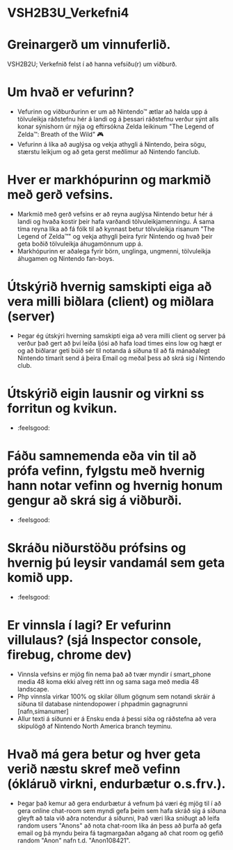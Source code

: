 # VSH2B3U_Verkefni4
# Greinargerð um vinnuferlið.
VSH2B2U; Verkefnið felst í að hanna vefsíðu(r) um viðburð.

# Um hvað er vefurinn?
* Vefurinn og viðburðurinn er um að Nintendo™ ætlar að halda upp á tölvuleikja ráðstefnu hér á landi og á þessari ráðstefnu verður sýnt alls konar sýnishorn úr nýja og eftirsókna Zelda leikinum "The Legend of Zelda™: Breath of the Wild" :video_game:
* Vefurinn á líka að auglýsa og vekja athygli á Nintendo, þeira sögu, stærstu leikjum og að geta gerst meðlimur að Nintendo fanclub.

# Hver er markhópurinn og markmið með gerð vefsins.
* Markmið með gerð vefsins er að reyna auglýsa Nintendo betur hér á landi og hvaða kostir þeir hafa varðandi tölvuleikjamenningu. Á sama tíma reyna líka að fá fólk til að kynnast betur tölvuleikja risanum "The Legend of Zelda™" og vekja athygli þeira fyrir Nintendo og hvað þeir geta boðið tölvuleikja áhugamönnum upp á.
* Markhópurinn er aðalega fyrir börn, unglinga, ungmenni, tölvuleikja áhugamen og Nintendo fan-boys.

# Útskýrið hvernig samskipti eiga að vera milli biðlara (client) og miðlara (server)
* Þegar ég útskýri hverning samskipti eiga að vera milli client og server þá verður það gert að því leiða ljósi að hafa load times eins low og hægt er og að biðlarar geti búið sér til notanda á síðuna til að fá mánaðalegt Nintendo tímarít send á þeira Email og meðal þess að skrá sig í Nintendo club.

# Útskýrið eigin lausnir og virkni ss forritun og kvikun.
* :feelsgood:

# Fáðu samnemenda eða vin til að prófa vefinn, fylgstu með hvernig hann notar vefinn og hvernig honum gengur að skrá sig á viðburði.
* :feelsgood: 

# Skráðu niðurstöðu prófsins og hvernig þú leysir vandamál sem geta komið upp.
* :feelsgood:

# Er vinnsla í lagi? Er vefurinn villulaus? (sjá Inspector console, firebug, chrome dev)
* Vinnsla vefsins er mjög fín nema það að tvær myndir í smart_phone media 48 koma ekki alveg rétt inn og sama saga með media 48 landscape.
* Php vinnsla virkar 100% og skilar öllum gögnum sem notandi skráir á síðuna til database nintendopower í phpadmin gagnagrunni [nafn,símanumer]
* Allur texti á síðunni er á Ensku enda á þessi síða og ráðstefna að vera skipulögð af Nintendo North America branch teyminu.

# Hvað má gera betur og hver geta verið næstu skref með vefinn (ókláruð virkni, endurbætur o.s.frv.).
* Þegar það kemur að gera endurbætur á vefnum þá væri ég mjög til í að gera online chat-room sem myndi gefa þeim sem hafa skráð sig á síðuna gleyft að tala við aðra notendur á síðunni, Það væri líka sniðugt að leifa random users "Anons" að nota chat-room líka án þess að þurfa að gefa email og þá myndu þeira fá tagmargaðan aðgang að chat room og gefið random "Anon" nafn t.d. "Anon108421".
